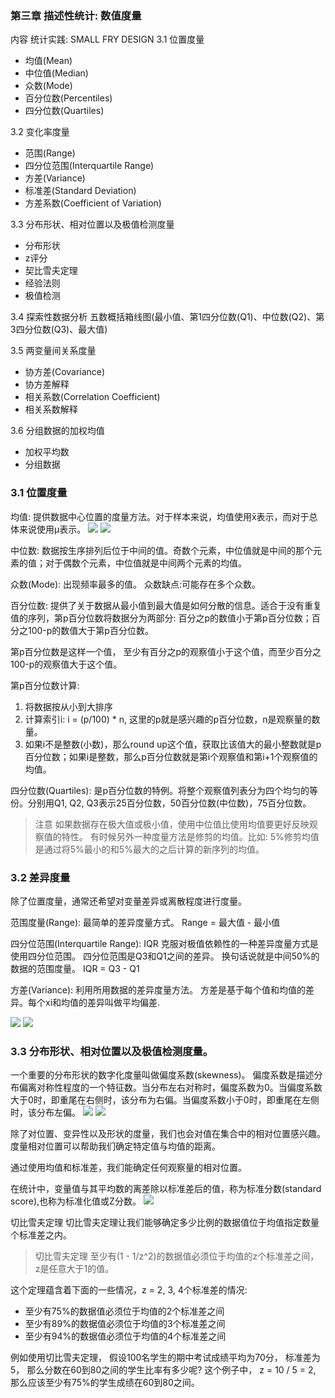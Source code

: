 ### 第三章 描述性统计: 数值度量

  内容
  统计实践: SMALL FRY DESIGN
  3.1 位置度量
  * 均值(Mean)
  * 中位值(Median)
  * 众数(Mode)
  * 百分位数(Percentiles)
  * 四分位数(Quartiles)
  
  3.2 变化率度量
  * 范围(Range)
  * 四分位范围(Interquartile Range)
  * 方差(Variance)
  * 标准差(Standard Deviation)
  * 方差系数(Coefficient of Variation)
  
  3.3 分布形状、相对位置以及极值检测度量
  * 分布形状
  * z评分
  * 契比雪夫定理
  * 经验法则
  * 极值检测
  
  3.4 探索性数据分析
  五数概括箱线图(最小值、第1四分位数(Q1)、中位数(Q2)、第3四分位数(Q3)、最大值)
  
  3.5 两变量间关系度量
  * 协方差(Covariance)
  * 协方差解释
  * 相关系数(Correlation Coefficient)
  * 相关系数解释
  
  3.6 分组数据的加权均值
  * 加权平均数
  * 分组数据
  
### 3.1 位置度量
  均值: 提供数据中心位置的度量方法。对于样本来说，均值使用x̄表示，而对于总体来说使用μ表示。
  ![](https://github.com/walkerqiao/walkman/blob/master/images/da/sfbe_sample_mean_formula.png)
  ![](https://github.com/walkerqiao/walkman/blob/master/images/da/sfbe_population_mean_formula.png)

  中位数: 数据按生序排列后位于中间的值。奇数个元素，中位值就是中间的那个元素的值；对于偶数个元素，中位值就是中间两个元素的均值。
  
  众数(Mode): 出现频率最多的值。
  众数缺点:可能存在多个众数。
  
  百分位数: 提供了关于数据从最小值到最大值是如何分散的信息。适合于没有重复值的序列，第p百分位数将数据分为两部分: 百分之p的数值小于第p百分位数；百分之100-p的数值大于第p百分位数。
  
  第p百分位数是这样一个值， 至少有百分之p的观察值小于这个值，而至少百分之100-p的观察值大于这个值。
  
  第p百分位数计算:
  1. 将数据按从小到大排序
  2. 计算索引i: i = (p/100) * n, 这里的p就是感兴趣的p百分位数，n是观察量的数量。
  3. 如果i不是整数(小数)，那么round up这个值，获取比该值大的最小整数就是p百分位数；如果i是整数，那么p百分位数就是第i个观察值和第i+1个观察值的均值。
  
  四分位数(Quartiles): 是p百分位数的特例。将整个观察值列表分为四个均匀的等份。分别用Q1, Q2, Q3表示25百分位数，50百分位数(中位数)，75百分位数。

> 注意
> 如果数据存在极大值或极小值，使用中位值比使用均值要更好反映观察值的特性。 有时候另外一种度量方法是修剪的均值。比如:
> 5%修剪均值是通过将5%最小的和5%最大的之后计算的新序列的均值。

### 3.2 差异度量
  除了位置度量，通常还希望对变量差异或离散程度进行度量。
  
  范围度量(Range): 最简单的差异度量方式。 Range = 最大值 - 最小值
  
  四分位范围(Interquartile Range): IQR 克服对极值依赖性的一种差异度量方式是使用四分位范围。
  四分位范围是Q3和Q1之间的差异。 换句话说就是中间50%的数据的范围度量。 IQR = Q3 - Q1
  
  方差(Variance): 利用所用数据的差异度量方法。 方差是基于每个值和均值的差异。每个xi和均值的差异叫做平均偏差.
  
  ![](https://github.com/walkerqiao/walkman/blob/master/images/da/sfbe_population_variance_formula.png)
  ![](https://github.com/walkerqiao/walkman/blob/master/images/da/sfbe_sample_variance_formula.png)
  
### 3.3 分布形状、相对位置以及极值检测度量。
  一个重要的分布形状的数字化度量叫做偏度系数(skewness)。
  偏度系数是描述分布偏离对称性程度的一个特征数。当分布左右对称时，偏度系数为0。当偏度系数大于0时，即重尾在右侧时，该分布为右偏。当偏度系数小于0时，即重尾在左侧时，该分布左偏。
  ![](https://github.com/walkerqiao/walkman/blob/master/images/da/sfbe_sample_skewness_formula.png)
  ![](https://github.com/walkerqiao/walkman/blob/master/images/da/sfbe_skewness_demo.png)
  
  除了对位置、变异性以及形状的度量，我们也会对值在集合中的相对位置感兴趣。 度量相对位置可以帮助我们确定特定值与均值的距离。
  
  通过使用均值和标准差，我们能确定任何观察量的相对位置。
  
  在统计中，变量值与其平均数的离差除以标准差后的值，称为标准分数(standard score),也称为标准化值或Z分数。
  ![](https://github.com/walkerqiao/walkman/blob/master/images/da/sfbe_zscore_formula.png)
  
  切比雪夫定理
  切比雪夫定理让我们能够确定多少比例的数据值位于均值指定数量个标准差之内。

> 切比雪夫定理 至少有(1 - 1/z^2)的数据值必须位于均值的z个标准差之间， z是任意大于1的值。

  这个定理蕴含着下面的一些情况，z = 2, 3, 4个标准差的情况:
  * 至少有75%的数据值必须位于均值的2个标准差之间
  * 至少有89%的数据值必须位于均值的3个标准差之间
  * 至少有94%的数据值必须位于均值的4个标准差之间

  例如使用切比雪夫定理， 假设100名学生的期中考试成绩平均为70分， 标准差为5， 那么分数在60到80之间的学生比率有多少呢? 
  这个例子中， z = 10 / 5 = 2, 那么应该至少有75%的学生成绩在60到80之间。
  
